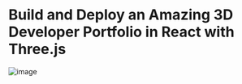 # Build and Deploy an Amazing 3D Developer Portfolio in React with Three.js

![image](https://github.com/yassinemontassar/3D_portfolio/assets/117606968/16cdd9b9-92d1-469f-ae8e-41c45c2835f2)

